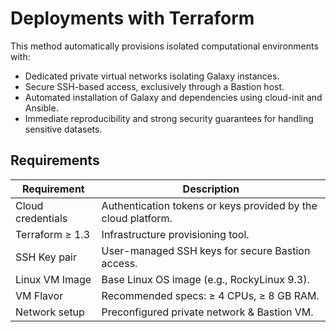 Deployments with Terraform
==========================

This method automatically provisions isolated computational environments with:
- Dedicated private virtual networks isolating Galaxy instances.
- Secure SSH-based access, exclusively through a Bastion host.
- Automated installation of Galaxy and dependencies using cloud-init and Ansible.
- Immediate reproducibility and strong security guarantees for handling sensitive datasets.

Requirements
------------

| **Requirement**      | **Description**                                           |
|-----------------------|-----------------------------------------------------------|
| Cloud credentials     | Authentication tokens or keys provided by the cloud platform. |
| Terraform ≥ 1.3       | Infrastructure provisioning tool.                         |
| SSH Key pair          | User-managed SSH keys for secure Bastion access.          |
| Linux VM Image        | Base Linux OS image (e.g., RockyLinux 9.3).               |
| VM Flavor             | Recommended specs: ≥ 4 CPUs, ≥ 8 GB RAM.                  |
| Network setup         | Preconfigured private network & Bastion VM.               |
